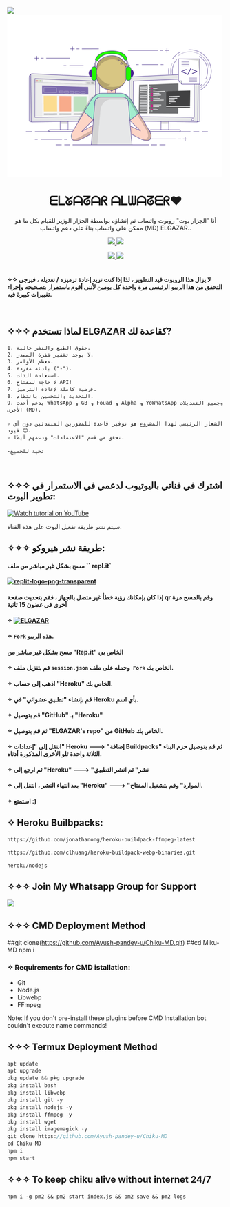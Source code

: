 <img src="https://github.com/souvikguria98/souvikguria98/blob/master/Hi.gif" width="25"></h2>
<img align="center" alt="GIF" src="https://raw.githubusercontent.com/devSouvik/devSouvik/master/gif3.gif" width="500"/>





</p>
<h1 align="center"> ᗴᒪᘜᗩᘔᗩᖇ ᗩᒪᗯᗩᘔᗴᖇ❤️
</h1>
<p align="center"> 
  أنا "الجزار بوت" روبوت واتساب تم إنشاؤه بواسطة الجزار الوزير للقيام بكل ما هو ممكن على واتساب بناءً على دعم واتساب (MD) ELGAZAR..

<p align="center">
  <a href="https://github.com/Ayush-pandey-u/Chiku-MD/fork">
    <img src="https://img.shields.io/github/forks/FantoX001/Miku-MD?label=Fork&style=social">
    
    
  <a href="https://github.com/Ayush-pandey-u/Chiku-MD">
    <img src="https://img.shields.io/github/stars/FantoX001/Miku-MD?style=social">
  </a>

<p align="center">
  <a href="https://github.com/Ayush-pandey-u/Chiku-MD">
    <img src="https://visitor-badge.glitch.me/badge?page_id=https://github.com/FantoX001/Miku-MD.visitor-badge&left_text=Total%20Repo%20Visits">
    
    
<a href="https://github.com/Ayush-pandey-u">
    <img src="(https://visitor-badge.glitch.me/badge?page_id=https://github.com/FantoX001/Shikimori-MD.visitor-badge&left_text=Total%20Repo%20Visitors)">
  </a>
</br>
      
</br> 
   
#### ✧✧ لا يزال هذا الروبوت قيد التطوير ، لذا إذا كنت تريد إعادة ترميزه / تعديله ، فيرجى التحقق من هذا الريبو الرئيسي مرة واحدة كل يومين لأنني أقوم باستمرار بتصحيحه وإجراء تغييرات كبيرة فيه.
</br>
  

## ✧✧✧ لماذا تستخدم ELGAZAR كقاعدة لك?

```
1. حقوق الطبع والنشر خالية.
2. لا يوجد تشفير شفرة المصدر.
3. معظم الأوامر.
4. بادئة مفردة ("-").
5. استعادة الذات.
6. لا حاجة لمفتاح API!
7. فرضية كاملة لإعادة الترميز.
8. التحديث والتحسين بانتظام.
9. يدعم أحدث WhatsApp و GB و Fouad و Alpha و YoWhatsApp وجميع التعديلات الأخرى (MD).

✧ الشعار الرئيسي لهذا المشروع هو توفير قاعدة للمطورين المبتدئين دون أي قيود 😊.
✧ تحقق من قسم "الاعتمادات" ودعمهم أيضًا.

-تحية للجميع
```
</br>

## ✧✧✧ اشترك في قناتي باليوتيوب لدعمي في الاستمرار في تطوير البوت:

<a href="https://youtube.com/channel/UCxVaIay8BccgBtsofagA6_g"><img src="https://i.ibb.co/71mYRh4/116-1161192-podcast-subscribe-listen-button-youtube-sign-hd-png.png" alt="Watch tutorial on YouTube" border="0"  width="160"></a>

سيتم نشر طريقه تفعيل البوت علي هذه القناه.

## ✧✧✧ طريقة نشر هيروكو:

####  مسح بشكل غير مباشر من ملف `` repl.it`

#### <a href="https://replit.com/@bm077197/ELGAZAR-BOT-MD"><img src="https://i.ibb.co/pPQjJL2/replit-logo-png-transparent.png" alt="replit-logo-png-transparent" border="0"  width="120"></a>
#### إذا كان بإمكانك رؤية خطأ غير متصل بالجهاز ، فقم بتحديث صفحة qr وقم بالمسح مرة أخرى في غضون 15 ثانية
          

#### ✧ [![ELGAZAR](https://www.herokucdn.com/deploy/button.svg)](https://heroku.com/deploy?template=https://github.com/Jhsishdjjsk/Chiku-MD)


#### ✧ `Fork` هذه الريبو.
#### مسح بشكل غير مباشر من "Rep.it" الخاص بي
#### ✧ قم بتنزيل ملف `session.json` وحمله على ملف` Fork` الخاص بك.
#### ✧ اذهب إلى حساب "Heroku" الخاص بك.
#### ✧ قم بإنشاء "تطبيق عشوائي" في Heroku بأي اسم.
#### ✧ قم بتوصيل "GitHub" بـ "Heroku"
#### ✧ ثم قم بتوصيل "ELGAZAR's repo" من GitHub الخاص بك.
#### ✧ انتقل إلى "إعدادات" Heroku ---> "إضافة Buildpacks" ثم قم بتوصيل حزم البناء الثلاثة واحدة تلو الأخرى المذكورة أدناه.
#### ✧ ثم ارجع إلى "Heroku" ---> "نشر" ثم انشر التطبيق
#### ✧ بعد انتهاء النشر ، انتقل إلى "Heroku" ---> "الموارد" وقم بتشغيل المفتاح.
#### ✧ استمتع :)




## ✧ Heroku Builbpacks:

```
https://github.com/jonathanong/heroku-buildpack-ffmpeg-latest
``` 
```
https://github.com/clhuang/heroku-buildpack-webp-binaries.git
```
```
heroku/nodejs
```


## ✧✧✧ Join My Whatsapp Group for Support

<a href="https://chat.whatsapp.com/DYp7FwfL9xsKURihcdT0l8"><img src="https://img.shields.io/badge/Join Group-25D366?style=for-the-badge&logo=whatsapp&logoColor=white" />
</a>

## ✧✧✧ CMD Deployment Method

##git clone(https://github.com/Ayush-pandey-u/Chiku-MD.git)
##cd Miku-MD
npm i


### ✧ Requirements for CMD istallation:
- Git
- Node.js
- Libwebp
- FFmpeg

Note: If you don't pre-install these plugins before CMD Installation bot couldn't execute name commands!
</br> 

## ✧✧✧ Termux Deployment Method
```js
apt update
apt upgrade
pkg update && pkg upgrade
pkg install bash
pkg install libwebp
pkg install git -y
pkg install nodejs -y 
pkg install ffmpeg -y 
pkg install wget
pkg install imagemagick -y
git clone https://github.com/Ayush-pandey-u/Chiku-MD
cd Chiku-MD
npm i
npm start
```

## ✧✧✧ To keep chiku alive without internet 24/7

```
npm i -g pm2 && pm2 start index.js && pm2 save && pm2 logs
```











     



